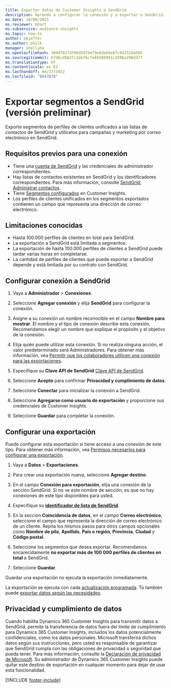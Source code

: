 ```yaml
---
title: Exportar datos de Customer Insights a SendGrid
description: Aprenda a configurar la conexión y a exportar a SendGrid.
ms.date: 10/08/2021
ms.reviewer: mhart
ms.subservice: audience-insights
ms.topic: how-to
author: pkieffer
ms.author: philk
manager: shellyha
ms.openlocfilehash: 38dd782fdf06d5970e79e6deb6e8fc94252da585
ms.sourcegitcommit: b7dbcd5627c2ebfbcfe65589991c159ba290d377
ms.translationtype: HT
ms.contentlocale: es-ES
ms.lasthandoff: 04/27/2022
ms.locfileid: "8647878"
---
```

# <a name="export-segments-to-sendgrid-preview"></a>Exportar segmentos a SendGrid (versión preliminar)

Exporte segmentos de perfiles de clientes unificados a las listas de contactos de SendGrid y utilícelos para campañas y marketing por correo electrónico en SendGrid. 

## <a name="prerequisites-for-a-connection"></a>Requisitos previos para una conexión

-   Tiene una [cuenta de SendGrid](https://sendgrid.com/) y las credenciales de administrador correspondientes.
-   Hay listas de contactos existentes en SendGrid y los identificadores correspondientes. Para más información, consulte [SendGrid: Administrar contactos](https://sendgrid.com/docs/ui/managing-contacts/create-and-manage-contacts/#manage-contacts).
-   Tiene [Segmentos configurados](segments.md) en Customer Insights.
-   Los perfiles de clientes unificados en los segmentos exportados contienen un campo que representa una dirección de correo electrónico.

## <a name="known-limitations"></a>Limitaciones conocidas

- Hasta 100.000 perfiles de clientes en total para SendGrid.
- La exportación a SendGrid está limitada a segmentos.
- La exportación de hasta 100.000 perfiles de clientes a SendGrid puede tardar varias horas en completarse. 
- La cantidad de perfiles de clientes que puede exportar a SendGrid depende y está limitada por su contrato con SendGrid.

## <a name="set-up-connection-to-sendgrid"></a>Configurar conexión a SendGrid

1. Vaya a **Administrador** > **Conexiones**.

1. Seleccione **Agregar conexión** y elija **SendGrid** para configurar la conexión.

1. Asigne a su conexión un nombre reconocible en el campo **Nombre para mostrar**. El nombre y el tipo de conexión describe esta conexión. Recomendamos elegir un nombre que explique el propósito y el objetivo de la conexión.

1. Elija quién puede utilizar esta conexión. Si no realiza ninguna acción, el valor predeterminado será Administradores. Para obtener más información, vea [Permitir que los colaboradores utilicen una conexión para las exportaciones](connections.md#allow-contributors-to-use-a-connection-for-exports).

1. Especifique su **Clave API de SendGrid** [Clave API de SendGrid](https://sendgrid.com/docs/ui/account-and-settings/api-keys/).

1. Seleccione **Acepto** para confirmar **Privacidad y cumplimiento de datos**.

1. Seleccione **Conectar** para inicializar la conexión a SendGrid.

1. Seleccione **Agregarse como usuario de exportación** y proporcione sus credenciales de Customer Insights.

1. Seleccione **Guardar** para completar la conexión.

## <a name="configure-an-export"></a>Configurar una exportación

Puede configurar esta exportación si tiene acceso a una conexión de este tipo. Para obtener más información, vea [Permisos necesarios para configurar una exportación](export-destinations.md#set-up-a-new-export).

1. Vaya a **Datos** > **Exportaciones**.

1. Para crear una exportación nueva, seleccione **Agregar destino**.

1. En el campo **Conexión para exportación**, elija una conexión de la sección SendGrid. Si no ve este nombre de sección, es que no hay conexiones de este tipo disponibles para usted.

1. Especifique su **[identificador de lista de SendGrid](https://sendgrid.com/docs/ui/managing-contacts/create-and-manage-contacts/#manage-contacts)**.

1. En la sección **Coincidencia de datos**, en el campo **Correo electrónico**, seleccione el campo que representa la dirección de correo electrónico de un cliente. Repita los mismos pasos para otros campos opcionales como **Nombre de pila**, **Apellido**, **País o región**, **Provincia**, **Ciudad** y **Código postal**.

1. Seleccione los segmentos que desea exportar. Recomendamos encarecidamente **no exportar más de 100 000 perfiles de clientes en total** a SendGrid. 

1. Seleccione **Guardar**.

Guardar una exportación no ejecuta la exportación inmediatamente.

La exportación se ejecuta con cada [actualización programada](system.md#schedule-tab). Tú también puede [exportar datos según las necesidades](export-destinations.md#run-exports-on-demand). 

## <a name="data-privacy-and-compliance"></a>Privacidad y cumplimiento de datos

Cuando habilita Dynamics 365 Customer Insights para transmitir datos a SendGrid, permite la transferencia de datos fuera del límite de cumplimiento para Dynamics 365 Customer Insights, incluidos los datos potencialmente confidenciales, como los datos personales. Microsoft transferirá dichos datos según sus instrucciones, pero usted es responsable de garantizar que SendGrid cumpla con las obligaciones de privacidad o seguridad que pueda tener. Para más información, consulte la [Declaración de privacidad de Microsoft](https://go.microsoft.com/fwlink/?linkid=396732).
Su administrador de Dynamics 365 Customer Insights puede quitar este destino de exportación en cualquier momento para dejar de usar esta funcionalidad.


[!INCLUDE [footer-include](includes/footer-banner.md)]
